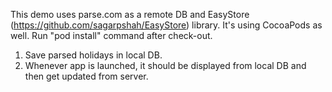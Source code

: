 This demo uses parse.com as a remote DB and EasyStore (https://github.com/sagarpshah/EasyStore) library.
It's using CocoaPods as well. Run "pod install" command after check-out.

1) Save parsed holidays in local DB.
2) Whenever app is launched, it should be displayed from local DB and then get updated from server.